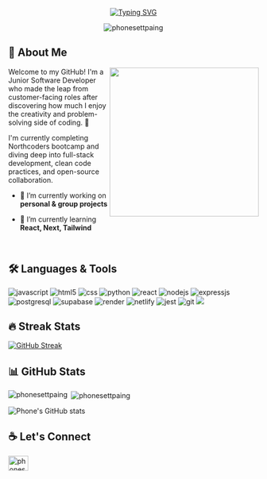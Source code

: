 <p align="center"><a href="https://git.io/typing-svg"><img src="https://readme-typing-svg.demolab.com?font=Fira+Code&size=30&pause=1000&color=069C41&center=true&multiline=true&width=620&height=80&lines=%F0%9F%91%8B+Hi+there%2C+I'm+Phone+Sett+Paing.;A+Junior+Software+Developer." alt="Typing SVG" /></a></p>

<p align="center"> <img src="https://komarev.com/ghpvc/?username=phonesettpaing&label=Profile%20views&color=0e75b6&style=flat" alt="phonesettpaing" /> </p>

## 🧠 About Me

<a href="https://github.com/Anmol-Baranwal/Cool-GIFs-For-GitHub?tab=readme-ov-file#moving-logos-"><img align="right" src="https://user-images.githubusercontent.com/74038190/235224431-e8c8c12e-6826-47f1-89fb-2ddad83b3abf.gif" width="300" /></a>

Welcome to my GitHub! I'm a Junior Software Developer who made the leap from customer-facing roles after discovering how much I enjoy the creativity and problem-solving side of coding. 🚀 

I'm currently completing Northcoders bootcamp and diving deep into full-stack development, clean code practices, and open-source collaboration.

- 🔭 I’m currently working on **personal & group projects**
  
- 🌱 I’m currently learning **React, Next, Tailwind**

<br/>

## 🛠️ Languages & Tools

<p align="left"><img src="https://img.shields.io/badge/JavaScript-323330?style=for-the-badge&logo=javascript&logoColor=F7DF1E" alt="javascript" /> <img src="https://img.shields.io/badge/HTML5-E34F26?style=for-the-badge&logo=html5&logoColor=white" alt="html5" /> <img src="https://img.shields.io/badge/CSS3-1572B6?style=for-the-badge&logo=css3&logoColor=white" alt="css" /> <img src="https://img.shields.io/badge/Python-FFD43B?style=for-the-badge&logo=python&logoColor=blue" alt="python" /> <img src="https://img.shields.io/badge/React-20232A?style=for-the-badge&logo=react&logoColor=61DAFB" alt="react" /> <img src="https://img.shields.io/badge/Node%20js-339933?style=for-the-badge&logo=nodedotjs&logoColor=white" alt="nodejs" /> <img src="https://img.shields.io/badge/Express%20js-000000?style=for-the-badge&logo=express&logoColor=white" alt="expressjs" /> <img src="https://img.shields.io/badge/PostgreSQL-316192?style=for-the-badge&logo=postgresql&logoColor=white" alt="postgresql" /> <img src="https://img.shields.io/badge/Supabase-181818?style=for-the-badge&logo=supabase&logoColor=white" alt="supabase" /> <img src="https://img.shields.io/badge/Render-46E3B7?style=for-the-badge&logo=render&logoColor=white" alt="render" /> <img src="https://img.shields.io/badge/Netlify-00C7B7?style=for-the-badge&logo=netlify&logoColor=white" alt="netlify" /> <img src="https://img.shields.io/badge/Jest-C21325?style=for-the-badge&logo=jest&logoColor=white" alt="jest" /> <img src="https://img.shields.io/badge/GIT-E44C30?style=for-the-badge&logo=git&logoColor=white" alt="git" /> <img src="https://img.shields.io/badge/Github%20Actions-282a2e?style=for-the-badge&logo=githubactions&logoColor=367cfe" alt"git action" /> </p>

## 🔥 Streak Stats

[![GitHub Streak](https://streak-stats.demolab.com?user=PhoneSettPaing&theme=whatsapp-dark2&hide_border=true)](https://git.io/streak-stats)

## 📊 GitHub Stats

<p><img align="left" src="https://github-readme-stats.vercel.app/api/top-langs?username=phonesettpaing&show_icons=true&locale=en&layout=compact" alt="phonesettpaing" /></p>

<p>&nbsp;<img align="center" src="https://github-readme-stats.vercel.app/api?username=phonesettpaing&show_icons=true&locale=en" alt="phonesettpaing" /></p>

![Phone's GitHub stats](https://github-readme-stats.vercel.app/api?username=PhoneSettPaing&theme=dark&show_icons=true)

## ☕ Let's Connect

<p align="left">
<a href="https://linkedin.com/in/phonesettpaing" target="blank"><img align="center" src="https://raw.githubusercontent.com/rahuldkjain/github-profile-readme-generator/master/src/images/icons/Social/linked-in-alt.svg" alt="phonesettpaing" height="30" width="40" /></a>
</p>
